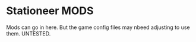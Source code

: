 # Stationeer MODS

Mods can go in here. But the game config files may nbeed adjusting to use them. UNTESTED.